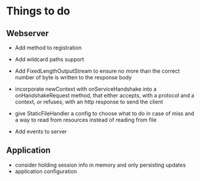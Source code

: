 # Things to do

## Webserver

- Add method to registration
- Add wildcard paths support
- Add FixedLengthOutputStream to ensure no more than the correct number of byte is written to the response body
- incorporate newContext with onServiceHandshake into a onHandshakeRequest method, that either accepts, with a protocol and a context, or refuses, with an http response to send the client
- give StaticFileHandler a config to choose what to do in case of miss and a way to read from resources instead of reading from file
 
- Add events to server

## Application

- consider holding session info in memory and only persisting updates
- application configuration